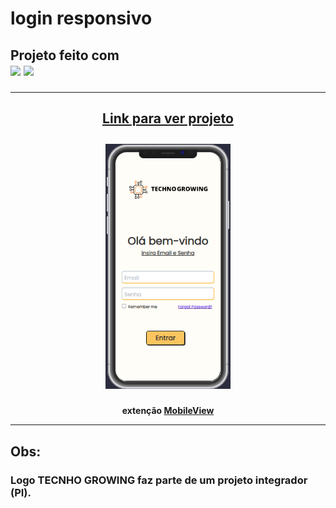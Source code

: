 <h1>login responsivo</h1>
<h2>Projeto feito com <br>
 <img src="https://img.shields.io/badge/HTML5-E34F26?style=for-the-badge&logo=html5&logoColor=white">
 <img src="https://img.shields.io/badge/CSS3-1572B6?style=for-the-badge&logo=css3&logoColor=white">
 <hr>
  <a href="https://erikcosta-o.github.io/Login-Projeto-v1.0/"><h4 align="center">Link para ver projeto</h4></a>
<p align="center"><img src="./assets/images/result.png" width="200px" ></p>
<h4 align="center"><p>extenção <a href="https://marketplace.visualstudio.com/items?itemName=cirlorm.mobileview">MobileView</a>
<hr>
 <h2>Obs:<h3>Logo TECNHO GROWING faz parte de um projeto integrador (PI).</h3></h2>
 
